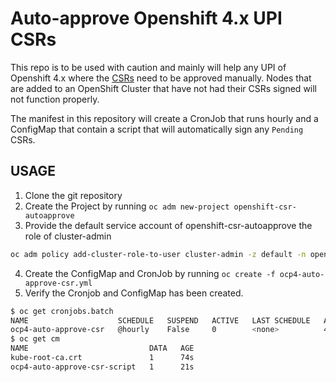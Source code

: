 # Auto-approve Openshift 4.x UPI CSRs

This repo is to be used with caution and mainly will help any UPI of Openshift 4.x where the [CSRs](https://docs.openshift.com/container-platform/4.1/installing/installing_bare_metal/installing-bare-metal.html#installation-approve-csrs_installing-bare-metal) need to be approved manually. Nodes that are added to an OpenShift Cluster that have not had their CSRs signed will not function properly.

The manifest in this repository will create a CronJob that runs hourly and a ConfigMap that contain a script that will automatically sign any `Pending` CSRs.

## USAGE

1) Clone the git repository
2) Create the Project by running `oc adm new-project openshift-csr-autoapprove`
3) Provide the default service account of openshift-csr-autoapprove the role of cluster-admin
  ```bash
  oc adm policy add-cluster-role-to-user cluster-admin -z default -n openshift-csr-autoapprove
  ```
4) Create the ConfigMap and CronJob by running `oc create -f ocp4-auto-approve-csr.yml`
5) Verify the Cronjob and ConfigMap has been created.

```bash
$ oc get cronjobs.batch
NAME                    SCHEDULE   SUSPEND   ACTIVE   LAST SCHEDULE   AGE
ocp4-auto-approve-csr   @hourly    False     0        <none>          4s
$ oc get cm
NAME                           DATA   AGE
kube-root-ca.crt               1      74s
ocp4-auto-approve-csr-script   1      21s
```
